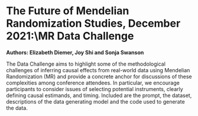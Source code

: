 # The Future of Mendelian Randomization Studies, December 2021:\MR Data Challenge
**Authors: Elizabeth Diemer, Joy Shi and Sonja Swanson**

The Data Challenge aims to highlight some of the methodological challenges of inferring causal effects from real-world data using Mendelian Randomization (MR) and provide a concrete anchor for discussions of these complexities among conference attendees. In particular, we encourage participants to consider issues of selecting potential instruments, clearly defining causal estimands, and timing. Included are the prompt, the dataset, descriptions of the data generating model and the code used to generate the data.
